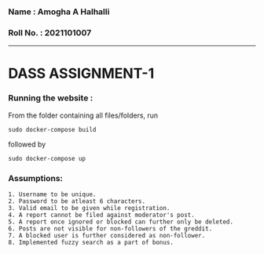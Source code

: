 ### Name : Amogha A Halhalli
### Roll No. : 2021101007

----
# DASS ASSIGNMENT-1

### Running the website :
From the folder containing all files/folders, run
```
sudo docker-compose build
```
followed by
```
sudo docker-compose up
```

### Assumptions:
    1. Username to be unique.
    2. Password to be atleast 6 characters.
    3. Valid email to be given while registration.
    4. A report cannot be filed against moderator's post.
    5. A report once ignored or blocked can further only be deleted.
    6. Posts are not visible for non-followers of the greddit.
    7. A blocked user is further considered as non-follower.
    8. Implemented fuzzy search as a part of bonus.